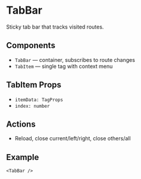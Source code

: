 # TabBar

Sticky tab bar that tracks visited routes.

## Components
- `TabBar` — container, subscribes to route changes
- `TabItem` — single tag with context menu

## TabItem Props
- `itemData: TagProps`
- `index: number`

## Actions
- Reload, close current/left/right, close others/all

## Example
```vue
<TabBar />
```
